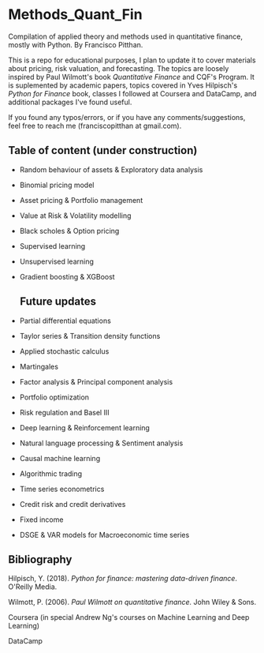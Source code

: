 # Methods_Quant_Fin
 
  Compilation of applied theory and methods used in quantitative finance, mostly with Python. By Francisco Pitthan.

  This is a repo for educational purposes, I plan to update it to cover materials about pricing, risk valuation, and forecasting. The topics are loosely inspired by Paul Wilmott's book *Quantitative Finance* and CQF's Program. It is suplemented by academic papers, topics covered in Yves Hilpisch's *Python for Finance* book, classes I followed at Coursera and DataCamp, and additional packages I've found useful.

  If you found any typos/errors, or if you have any comments/suggestions, feel free to reach me (franciscopitthan at gmail.com).

  ## Table of content (under construction)

* Random behaviour of assets & Exploratory data analysis
* Binomial pricing model
* Asset pricing & Portfolio management
* Value at Risk & Volatility modelling
* Black scholes & Option pricing
* Supervised learning
* Unsupervised learning
* Gradient boosting & XGBoost


  ## Future updates

* Partial differential equations
* Taylor series & Transition density functions
* Applied stochastic calculus
* Martingales
* Factor analysis & Principal component analysis
* Portfolio optimization
* Risk regulation and Basel III
* Deep learning & Reinforcement learning
* Natural language processing & Sentiment analysis
* Causal machine learning
* Algorithmic trading
* Time series econometrics
* Credit risk and credit derivatives
* Fixed income
* DSGE & VAR models for Macroeconomic time series


## Bibliography

Hilpisch, Y. (2018). *Python for finance: mastering data-driven finance*. O'Reilly Media.

Wilmott, P. (2006). *Paul Wilmott on quantitative finance.* John Wiley & Sons.

Coursera (in special Andrew Ng's courses on Machine Learning and Deep Learning) 

DataCamp






  
